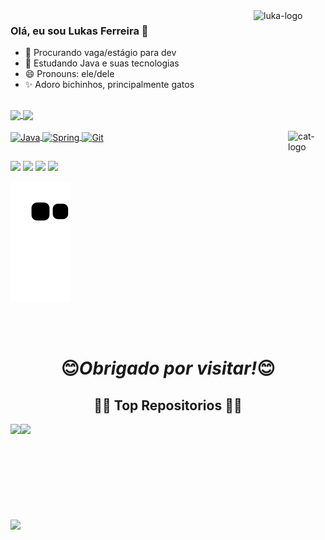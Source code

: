 <div>
<img align="right" alt="luka-logo" height="115 " width="115" src="https://cdn.picrew.me/shareImg/org/202304/338224_ev4ZRCQF.png">
</div>

### Olá, eu sou Lukas Ferreira 👋 


- 🔭 Procurando vaga/estágio para dev
- 📝 Estudando Java e suas tecnologias
- 😄 Pronouns: ele/dele
- ✨ Adoro bichinhos, principalmente gatos

##

 <div>
  <a href="https://github.com/lukadev08">
  <img align="center" height="170em" src="https://github-readme-stats.vercel.app/api?username=lukadev08&count_private=false&show_icons=true&theme=tokyonight&include_all_commits=true"/>
  <img align="center" height="170em" src="https://github-readme-stats.vercel.app/api/top-langs/?username=lukadev08&layout=demo&langs_count=16&theme=tokyonight"/>
  
       
</div>

<div style="display: inline_block"><br>
  <img align="center" alt="Java" height="50" width="50" src="https://cdn.jsdelivr.net/gh/devicons/devicon/icons/java/java-original.svg">
  <img align="center" alt="Spring" height="40" width="40" src="https://cdn.jsdelivr.net/gh/devicons/devicon/icons/spring/spring-original.svg">
  <img align="center" alt="Git" height="40" width="40" src="https://cdn.jsdelivr.net/gh/devicons/devicon/icons/git/git-original.svg">
 <img align="right" alt="cat-logo" height="60 " width=60" src="https://em-content.zobj.net/source/microsoft-teams/337/cat-face_1f431.png">  
  </div>
  
  ##
  
  <div>
  <a href = "mailto:luskaf8@gmail.com"><img src="https://img.shields.io/badge/-Gmail-%23333?style=for-the-badge&logo=gmail&logoColor=red" target="_blank"></a>
  <a href="https://www.linkedin.com/in/lukadev08/" target="_blank"><img src="https://img.shields.io/badge/-LinkedIn-%230077B5?style=for-the-badge&logo=linkedin&logoColor=white" target="_blank"></a>
  <a href="os"> <img src="https://img.shields.io/badge/Windows-0078D6?style=for-the-badge&logo=windows&logoColor=white" target="_blank"></a>
  <a href="os"> <img src="https://img.shields.io/badge/Visual_Studio_Code-0078D4?style=for-the-badge&logo=visual%20studio%20code&logoColor=white" target="_blank"></a>
  
  ![Snake animation](https://github.com/rafaballerini/rafaballerini/blob/output/github-contribution-grid-snake.svg)

  </div>
  
  <br>
  <br>

<h1 align='center'>😊<i>Obrigado por visitar!</i>😊</h1>
<div>

<h2 align="center">👨‍💻 Top Repositorios 👨‍💻</h2>
  
  <div width="100%" align="center">
  <a align="left" href="https://github.com/lukadev08/imersao-java-2023" title="Imersao Java 2023"><img align="left" height="120" src="https://github-readme-stats.vercel.app/api/pin/?username=lukadev08&repo=imersao-java-2023&theme=react&border_color=61dafb&border_radius=10"></a>
  
  <a align="left" href="https://github.com/lukadev08/SCI-Academia-2023-Prova" title="Prova Academia SCI 2023"><img align="left" height="120" src="https://github-readme-stats.vercel.app/api/pin/?username=lukadev08&repo=SCI-Academia-2023-Prova&theme=react&border_color=61dafb&border_radius=10"></a>
  
  
  
  
</div>
  <br><br><br><br><br><br><br><br><br>


<img  src="https://raw.githubusercontent.com/mayhemantt/mayhemantt/Update/svg/Bottom.svg">
</div>
